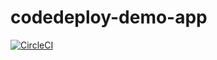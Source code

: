 # codedeploy-demo-app

[![CircleCI](https://circleci.com/gh/jonbradley/codedeploy-demo-app.svg?style=svg)](https://circleci.com/gh/jonbradley/codedeploy-demo-app)
